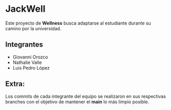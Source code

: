 # JackWell

Este proyecto de **Wellness** busca adaptarse al estudiante durante su camino por la universidad.

## Integrantes
- Giovanni Orozco
- Nathalie Valle
- Luis Pedro López

## Extra:

Los commits de cada integrante del equipo se realizaron en sus respectivas branches con el objetivo de mantener el **main** lo más limpio posible.